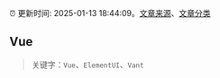 :alarm_clock: 更新时间: 2025-01-13 18:44:09。[文章来源](/README.md)、[文章分类](/TAGS.md)

## Vue


> 关键字：`Vue`、`ElementUI`、`Vant`



